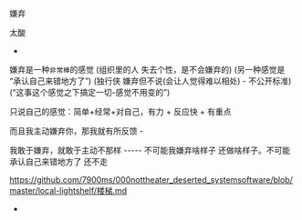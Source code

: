 
嫌弃

太酸







-

嫌弃是一种`非常棒`的感觉 (组织里的人 失去个性，是不会嫌弃的) (另一种感觉是 “承认自己来错地方了”) (独行侠 嫌弃但不说(会让人觉得难以相处) - 不公开标准) (“这事这个感觉之下搞定一切-感觉不用变的”)

只说自己的感觉：简单+经常+对自己，有力 + 反应快 + 有重点

而且我主动嫌弃你，那我就有所反馈 -

我敢于嫌弃，就敢于主动不那样 ----- 不可能我嫌弃啥样子 还做啥样子。不可能承认自己来错地方了 还不走

https://github.com/7900ms/000nottheater_deserted_systemsoftware/blob/master/local-lightshelf/楼梯.md




-
